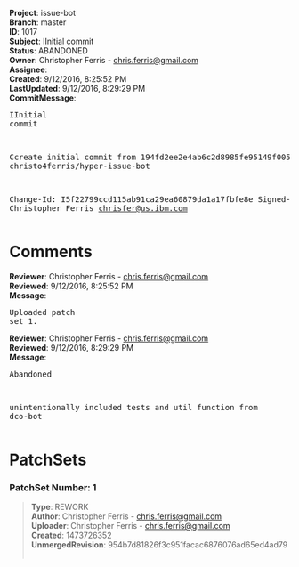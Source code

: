 <strong>Project</strong>: issue-bot<br><strong>Branch</strong>: master<br><strong>ID</strong>: 1017<br><strong>Subject</strong>: IInitial commit<br><strong>Status</strong>: ABANDONED<br><strong>Owner</strong>: Christopher Ferris - chris.ferris@gmail.com<br><strong>Assignee</strong>:<br><strong>Created</strong>: 9/12/2016, 8:25:52 PM<br><strong>LastUpdated</strong>: 9/12/2016, 8:29:29 PM<br><strong>CommitMessage</strong>:<br><pre>IInitial commit

Ccreate initial commit from 194fd2ee2e4ab6c2d8985fe95149f005d679362c
christo4ferris/hyper-issue-bot

Change-Id: I5f22799ccd115ab91ca29ea60879da1a17fbfe8e
Signed-off-by: Christopher Ferris <chrisfer@us.ibm.com>
</pre><h1>Comments</h1><strong>Reviewer</strong>: Christopher Ferris - chris.ferris@gmail.com<br><strong>Reviewed</strong>: 9/12/2016, 8:25:52 PM<br><strong>Message</strong>: <pre>Uploaded patch set 1.</pre><strong>Reviewer</strong>: Christopher Ferris - chris.ferris@gmail.com<br><strong>Reviewed</strong>: 9/12/2016, 8:29:29 PM<br><strong>Message</strong>: <pre>Abandoned

unintentionally included tests and util function from dco-bot</pre><h1>PatchSets</h1><h3>PatchSet Number: 1</h3><blockquote><strong>Type</strong>: REWORK<br><strong>Author</strong>: Christopher Ferris - chris.ferris@gmail.com<br><strong>Uploader</strong>: Christopher Ferris - chris.ferris@gmail.com<br><strong>Created</strong>: 1473726352<br><strong>UnmergedRevision</strong>: 954b7d81826f3c951facac6876076ad65ed4ad79<br><br></blockquote>